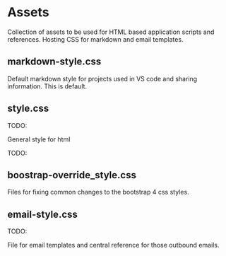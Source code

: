 # Assets

Collection of assets to be used for HTML based application scripts and references.  Hosting CSS for markdown and email templates.

## markdown-style.css

Default markdown style for projects used in VS code and sharing information.  This is default.

## style.css

TODO:

General style for html

TODO:

## boostrap-override_style.css

Files for fixing common changes to the bootstrap 4 css styles.

## email-style.css

TODO:

File for email templates and central reference for those outbound emails.
